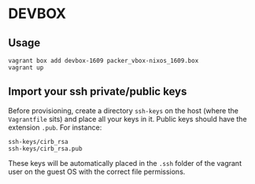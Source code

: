 # DEVBOX


## Usage

```
vagrant box add devbox-1609 packer_vbox-nixos_1609.box
vagrant up

```
## Import your ssh private/public keys

Before provisioning, create a directory `ssh-keys` on the host (where the `Vagrantfile` sits) and place all your keys in it. Public keys should have the extension `.pub`. For instance:

```
ssh-keys/cirb_rsa
ssh-keys/cirb_rsa.pub
```
These keys will be automatically placed in the `.ssh` folder of the vagrant user on the guest OS with the correct file permissions.

